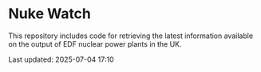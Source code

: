 # Nuke Watch

This repository includes code for retrieving the latest information available on the output of EDF nuclear power plants in the UK.

Last updated: 2025-07-04 17:10